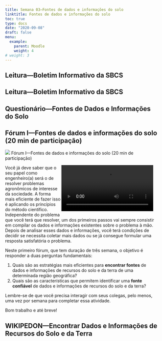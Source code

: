 ```yaml
---
title: Semana 03—Fontes de dados e informações do solo
linktitle: Fontes de dados e informações do solo
toc: true
type: docs
date: "2020-09-08"
draft: false
menu:
  example:
    parent: Moodle
    weight: 4
# weight: 3
---
```


## Leitura—Boletim Informativo da SBCS

## Leitura—Boletim Informativo da SBCS

## Questionário—Fontes de Dados e Informações do Solo

## Fórum I—Fontes de dados e informações do solo (20 min de participação)

<!-- Rótulo -->

<!-- Texto do rótulo -->

<img src="https://moodle.utfpr.edu.br/theme/image.php/classic/forum/1586623256/icon"> Fórum I—Fontes de dados e informações do solo (20 min de participação)

<video width="300" style="float: right; margin: 0 20px 5px 0;" controls>
<source src="https://cloud.utfpr.edu.br/index.php/s/UIlbZUJOyEUCLCK/download" type="video/mp4">
</video>

Você já deve saber que o seu papel como engenheiro(a) será o de resolver problemas agronômicos de interesse da sociedade. A forma mais eficiente de fazer isso é aplicando os princípios do método científico. Independente do problema que você terá que resolver, um dos primeiros passos vai sempre consistir em compilar os dados e informações existentes sobre o problema à mão. Depois de analisar esses dados e informações, você terá condições de decidir se necessita coletar mais dados ou se já consegue formular uma resposta satisfatória o problema.

Neste primeiro fórum, que tem duração de três semana, o objetivo é responder a duas perguntas fundamentais:

1. Quais são as estratégias mais eficientes para __encontrar fontes__ de dados e informações de recursos do solo e da terra de uma determinada região geográfica?
2. Quais são as características que permitem identificar uma __fonte confiável__ de dados e informações de recursos do solo e da terra?

Lembre-se de que você precisa interagir com seus colegas, pelo menos, uma vez por semana para completar essa atividade.

Bom trabalho e até breve!

## WIKIPEDON—Encontrar Dados e Informações de Recursos do Solo e da Terra